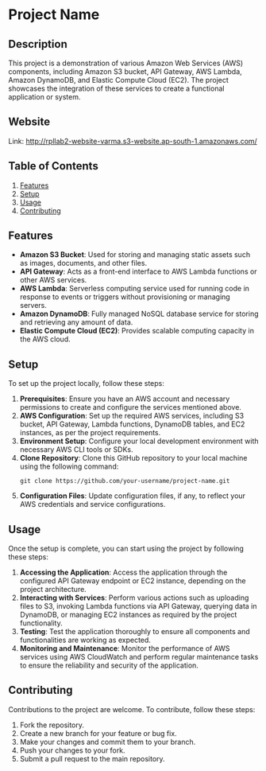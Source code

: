 # Project Name

## Description

This project is a demonstration of various Amazon Web Services (AWS) components, including Amazon S3 bucket, API Gateway, AWS Lambda, Amazon DynamoDB, and Elastic Compute Cloud (EC2). The project showcases the integration of these services to create a functional application or system.
## Website
Link: http://rpllab2-website-varma.s3-website.ap-south-1.amazonaws.com/
## Table of Contents

1. [Features](#features)
2. [Setup](#setup)
3. [Usage](#usage)
4. [Contributing](#contributing)

## Features

- **Amazon S3 Bucket**: Used for storing and managing static assets such as images, documents, and other files.
- **API Gateway**: Acts as a front-end interface to AWS Lambda functions or other AWS services.
- **AWS Lambda**: Serverless computing service used for running code in response to events or triggers without provisioning or managing servers.
- **Amazon DynamoDB**: Fully managed NoSQL database service for storing and retrieving any amount of data.
- **Elastic Compute Cloud (EC2)**: Provides scalable computing capacity in the AWS cloud.

## Setup

To set up the project locally, follow these steps:

1. **Prerequisites**: Ensure you have an AWS account and necessary permissions to create and configure the services mentioned above.
2. **AWS Configuration**: Set up the required AWS services, including S3 bucket, API Gateway, Lambda functions, DynamoDB tables, and EC2 instances, as per the project requirements.
3. **Environment Setup**: Configure your local development environment with necessary AWS CLI tools or SDKs.
4. **Clone Repository**: Clone this GitHub repository to your local machine using the following command:
   ```
   git clone https://github.com/your-username/project-name.git
   ```
5. **Configuration Files**: Update configuration files, if any, to reflect your AWS credentials and service configurations.

## Usage

Once the setup is complete, you can start using the project by following these steps:

1. **Accessing the Application**: Access the application through the configured API Gateway endpoint or EC2 instance, depending on the project architecture.
2. **Interacting with Services**: Perform various actions such as uploading files to S3, invoking Lambda functions via API Gateway, querying data in DynamoDB, or managing EC2 instances as required by the project functionality.
3. **Testing**: Test the application thoroughly to ensure all components and functionalities are working as expected.
4. **Monitoring and Maintenance**: Monitor the performance of AWS services using AWS CloudWatch and perform regular maintenance tasks to ensure the reliability and security of the application.

## Contributing

Contributions to the project are welcome. To contribute, follow these steps:

1. Fork the repository.
2. Create a new branch for your feature or bug fix.
3. Make your changes and commit them to your branch.
4. Push your changes to your fork.
5. Submit a pull request to the main repository.
